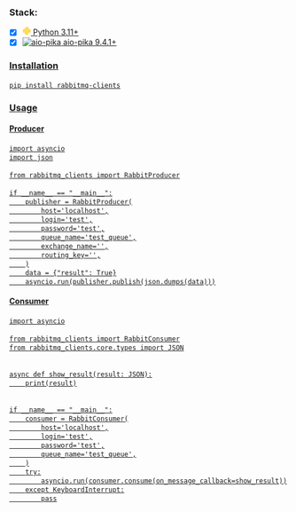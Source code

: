 ### Stack:

- [x] <a href="https://www.python.org/"><img src="https://raw.githubusercontent.com/devicons/devicon/master/icons/python/python-plain.svg" alt="python" width="15" height="15"/>
  Python 3.11+ <br/></a>
- [x] <a href="https://github.com/mosquito/aio-pika"><img src="https://raw.githubusercontent.com/mosquito/aio-pika/b61062893c4973dbbd5ac6a6afa55e4e74b28ae5/logo.svg" alt="aio-pika" width="15" height="15"/>
  aio-pika 9.4.1+ <br/>

### Installation

    pip install rabbitmq-clients

### Usage

#### Producer

    import asyncio
    import json

    from rabbitmq_clients import RabbitProducer

    if __name__ == "__main__":
        publisher = RabbitProducer(
            host='localhost',
            login='test',
            password='test',
            queue_name='test_queue',
            exchange_name='',
            routing_key='',
        )
        data = {"result": True}
        asyncio.run(publisher.publish(json.dumps(data)))

#### Consumer

    import asyncio

    from rabbitmq_clients import RabbitConsumer
    from rabbitmq_clients.core.types import JSON


    async def show_result(result: JSON):
        print(result)


    if __name__ == "__main__":
        consumer = RabbitConsumer(
            host='localhost',
            login='test',
            password='test',
            queue_name='test_queue',
        )
        try:
            asyncio.run(consumer.consume(on_message_callback=show_result))
        except KeyboardInterrupt:
            pass
